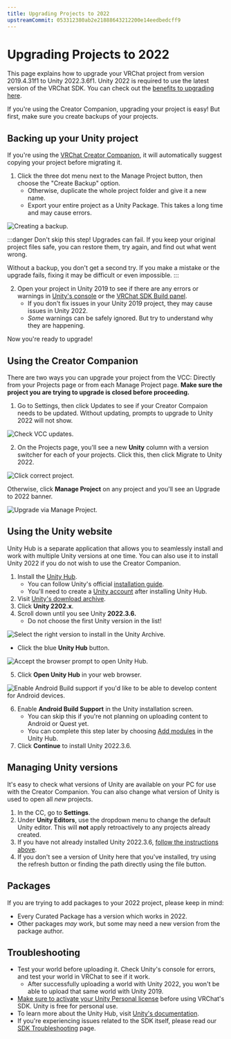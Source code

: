 ```yaml
---
title: Upgrading Projects to 2022
upstreamCommit: 053312380ab2e21888643212200e14eedbedcff9
---
```


# Upgrading Projects to 2022

This page explains how to upgrade your VRChat project from version 2019.4.31f1 to Unity 2022.3.6f1.
Unity 2022 is required to use the latest version of the VRChat SDK. You can check out the [benefits to upgrading here](/creators.vrchat.com/sdk/upgrade/current-unity-version).

If you're using the Creator Companion, upgrading your project is easy! But first, make sure you create backups of your projects.

## Backing up your Unity project

If you're using the [VRChat Creator Companion](https://creators.vrchat.com/), it will automatically suggest copying your project before migrating it. 

1. Click the three dot menu next to the Manage Project button, then choose the "Create Backup" option.
	- Otherwise, duplicate the whole project folder and give it a new name.
	- Export your entire project as a Unity Package. This takes a long time and may cause errors.

![Creating a backup.](/creators.vrchat.com/images/sdk/migrate-2019-2022/creating_backup.png)

:::danger Don't skip this step!
Upgrades can fail. If you keep your original project files safe, you can restore them, try again, and find out what went wrong.

Without a backup, you don't get a second try. If you make a mistake or the upgrade fails, fixing it may be difficult or even impossible.
:::

2. Open your project in Unity 2019 to see if there are any errors or warnings in [Unity's console](https://docs.unity3d.com/Manual/Console.html) or the [VRChat SDK Build panel](https://creators.vrchat.com/worlds/creating-your-first-world#step-4---configure-your-world-in-the-sdk-build-panel).
	- If you don't fix issues in your Unity 2019 project, they may cause issues in Unity 2022.
	- *Some* warnings can be safely ignored. But try to understand why they are happening.

Now you're ready to upgrade!

## Using the Creator Companion 

There are two ways you can upgrade your project from the VCC: Directly from your Projects page or from each Manage Project page. **Make sure the project you are trying to upgrade is closed before proceeding.**

1. Go to Settings, then click Updates to see if your Creator Compaion needs to be updated. Without updating, prompts to upgrade to Unity 2022 will not show.

![Check VCC updates.](/creators.vrchat.com/images/sdk/migrate-2019-2022/updating_vcc.png)

2. On the Projects page, you'll see a new **Unity** column with a version switcher for each of your projects. Click this, then click Migrate to Unity 2022.

![Click correct project.](/creators.vrchat.com/images/sdk/migrate-2019-2022/updating_vcc_via_projects.png)

Otherwise, click **Manage Project** on any project and you'll see an Upgrade to 2022 banner. 

![Upgrade via Manage Project.](/creators.vrchat.com/images/sdk/migrate-2019-2022/manage_project_upgrade.png)

## Using the Unity website

Unity Hub is a separate application that allows you to seamlessly install and work with multiple Unity versions at one time. You can also use it to install Unity 2022 if you do not wish to use the Creator Companion.

1. Install the [Unity Hub](https://unity.com/download).
	- You can follow Unity's official [installation guide](https://learn.unity.com/tutorial/install-the-unity-hub-and-editor).
	- You'll need to create a [Unity account](https://id.unity.com/account/new) after installing Unity Hub.
2. Visit [Unity's download archive](https://unity.com/releases/editor/archive).
3. Click **Unity 2202.x**.
4. Scroll down until you see Unity **2022.3.6.**
	- Do not choose the first Unity version in the list!

![Select the right version to install in the Unity Archive.](/creators.vrchat.com/images/sdk/migrate-2019-2022/unity_webpage_search.png)
- Click the blue **Unity Hub** button.

![Accept the browser prompt to open Unity Hub.](/creators.vrchat.com/images/sdk/migrate-2019-2022/browser-prompt-unity-hub.png)

5. Click **Open Unity Hub** in your web browser.

![Enable Android Build support if you'd like to be able to develop content for Android devices.](/creators.vrchat.com/images/sdk/migrate-2019-2022/unity_version_hub_upgrade_android.png)

6. Enable **Android Build Support** in the Unity installation screen.
	- You can skip this if you're not planning on uploading content to Android or Quest yet.
	- You can complete this step later by choosing [Add modules](https://docs.unity3d.com/2020.1/Documentation/Manual/GettingStartedAddingEditorComponents.html) in the Unity Hub.
7. Click **Continue** to install Unity 2022.3.6.

## Managing Unity versions

It's easy to check what versions of Unity are available on your PC for use with the Creator Companion. You can also change what version of Unity is used to open all *new* projects.

1. In the CC, go to **Settings**.
2. Under **Unity Editors**, use the dropdown menu to change the default Unity editor. This will **not** apply retroactively to any projects already created.
3. If you have not already installed Unity 2022.3.6, [follow the instructions above](unity-2022.md#Using-the-Creator-Companion). 
4. If you don't see a version of Unity here that you've installed, try using the refresh button or finding the path directly using the file button.

## Packages
If you are trying to add packages to your 2022 project, please keep in mind:

- Every Curated Package has a version which works in 2022.
- Other packages *may* work, but some may need a new version from the package author.

## Troubleshooting
- Test your world before uploading it. Check Unity's console for errors, and test your world in VRChat to see if it work.
	- After successfully uploading a world with Unity 2022, you won't be able to upload that same world with Unity 2019.
- [Make sure to activate your Unity Personal license](https://support.unity.com/hc/en-us/articles/211438683-How-do-I-activate-my-license-) before using VRChat's SDK. Unity is free for personal use.
- To learn more about the Unity Hub, visit [Unity's documentation](https://docs.unity3d.com/hub/manual/index.html).
- If you're experiencing issues related to the SDK itself, please read our [SDK Troubleshooting](/creators.vrchat.com/sdk/sdk-troubleshooting) page.
